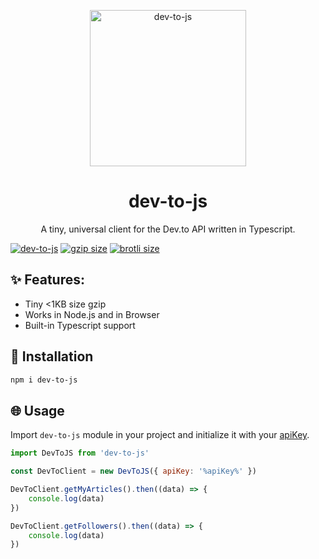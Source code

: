 <p align="center">
<img src="https://i.imgur.com/HzCCU11.png" width="250" alt="dev-to-js">
</p>
<h1 align="center">
dev-to-js
</h1>
<p align="center">
A tiny, universal client for the Dev.to API written in Typescript.
</p>

<div> 
<a href="https://www.npmjs.com/package/dev-to-js"><img src="https://img.shields.io/npm/v/dev-to-js" alt="dev-to-js"></a>
<a href="https://unpkg.com/dev-to-js"><img src="https://img.badgesize.io/https://unpkg.com/dev-to-js?compression=gzip" alt="gzip size"></a>
<a href="https://unpkg.com/dev-to-js"><img src="https://img.badgesize.io/https://unpkg.com/dev-to-js?compression=brotli" alt="brotli size"></a>
</div>

## ✨ Features:
- Tiny <1KB size gzip
- Works in Node.js and in Browser
- Built-in Typescript support

## 🔧 Installation

```bash
npm i dev-to-js
```

## 🌐 Usage

Import `dev-to-js` module in your project and initialize it with your [apiKey](https://dev.to/settings/account).

```js
import DevToJS from 'dev-to-js'

const DevToClient = new DevToJS({ apiKey: '%apiKey%' })

DevToClient.getMyArticles().then((data) => {
    console.log(data)
})

DevToClient.getFollowers().then((data) => {
    console.log(data)
})
```





